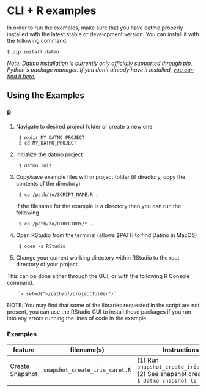 # CLI + R examples

In order to run the examples, make sure that you have datmo properly installed with the latest 
stable or development version. You can install it with the following command:
```
$ pip install datmo
```
*Note: Datmo installation is currently only officially supported through pip, Python's package manager. If you don't already have it installed, [you can find it here.](https://pip.pypa.io/en/stable/installing/)*

## Using the Examples
### R
1. Navigate to desired project folder or create a new one 

        $ mkdir MY_DATMO_PROJECT
        $ cd MY_DATMO_PROJECT
        
2. Initialize the datmo project

        $ datmo init

3. Copy/save example files within project folder (if directory, copy the contents of the directory)

        $ cp /path/to/SCRIPT_NAME.R .
        
   If the filename for the example is a directory then you can run the following
   
        $ cp /path/to/DIRECTORY/* .
        
4. Open RStudio from the terminal (allows $PATH to find Datmo in MacOS)

        $ open -a RStudio
    
5. Change your current working directory within RStudio to the root directory of your project. 

This can be done either through the GUI, or with the following R Console command.

        `> setwd("~/path/of/projectfolder")`

NOTE: You may find that some of the libraries requested in the script are not present, you can use 
the RStudio GUI to install those packages if you run into any errors running the lines of code
in the example.   

### Examples

| feature  | filename(s) | Instructions |
| ------------- |:-------------:| -----|
| Create Snapshot | `snapshot_create_iris_caret.R`| (1) Run `snapshot_create_iris_caret.R` <br> (2) See snapshot created with `$ datmo snapshot ls` |
